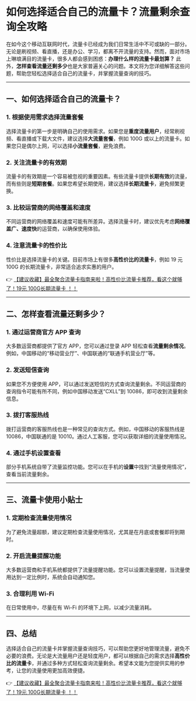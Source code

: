 # 如何选择适合自己的流量卡？流量剩余查询全攻略

在如今这个移动互联网时代，流量卡已经成为我们日常生活中不可或缺的一部分。无论是刷视频、看直播，还是办公、学习，都离不开流量的支持。然而，面对市场上琳琅满目的流量卡，很多人都会感到困惑：**办理什么样的流量卡最划算？** 此外，**怎样查看流量还剩多少**也是大家普遍关心的问题。本文将为您详细解答这些问题，帮助您轻松选择适合自己的流量卡，并掌握流量查询的技巧。

---

## 一、如何选择适合自己的流量卡？

### 1. 根据使用需求选择流量套餐
选择流量卡的第一步是明确自己的使用需求。如果您是**重度流量用户**，经常刷视频、看直播或下载大文件，建议选择**大流量套餐**，例如 100G 或以上的流量卡。如果您只是偶尔上网，可以选择**小流量套餐**，避免浪费。

### 2. 关注流量卡的有效期
流量卡的有效期是一个容易被忽视的重要因素。有些流量卡提供**长期有效**的流量，而有些则是**短期套餐**。如果您希望长期使用，建议选择**长期流量卡**，避免频繁更换。

### 3. 比较运营商的网络覆盖和速度
不同运营商的网络覆盖和速度可能有所差异。选择流量卡时，建议优先考虑**网络覆盖广、速度快**的运营商，以确保使用体验。

### 4. 注意流量卡的性价比
性价比是选择流量卡的关键。目前市场上有很多**高性价比的流量卡**，例如 19 元 100G 的长期流量卡，非常适合追求实惠的用户。

👉 [【建议收藏】最全聚合流量卡指南来啦！高性价比流量卡推荐，看这个就够了！19元 100G长期流量卡 ！！](https://bit.ly/Liuliangka)

---

## 二、怎样查看流量还剩多少？

### 1. 通过运营商官方 APP 查询
大多数运营商都提供了官方 APP，您可以通过登录 APP 轻松查看**流量剩余情况**。例如，中国移动的“移动营业厅”、中国联通的“联通手机营业厅”等。

### 2. 发送短信查询
如果您不方便使用 APP，可以通过发送短信的方式查询流量剩余。不同运营商的查询指令可能有所不同，例如中国移动发送“CXLL”到 10086，即可收到流量剩余信息。

### 3. 拨打客服热线
拨打运营商的客服热线也是一种常见的查询方式。例如，中国移动的客服热线是 10086，中国联通的是 10010。通过人工客服，您可以获取详细的流量使用情况。

### 4. 通过手机设置查看
部分手机系统自带了流量监控功能。您可以在手机的**设置**中找到“流量使用情况”，查看当前流量剩余。

---

## 三、流量卡使用小贴士

### 1. 定期检查流量使用情况
为了避免流量超额，建议定期检查流量使用情况，尤其是在月底或套餐即将到期时。

### 2. 开启流量提醒功能
大多数运营商和手机系统都提供了流量提醒功能。您可以设置流量提醒，当流量使用达到一定比例时，系统会自动通知您。

### 3. 合理利用 Wi-Fi
在日常使用中，尽量在有 Wi-Fi 的环境下上网，以减少流量消耗。

---

## 四、总结

选择适合自己的流量卡并掌握流量查询技巧，可以帮助您更好地管理流量，避免不必要的浪费。无论是大流量用户还是轻度用户，都可以根据自己的需求选择**高性价比的流量卡**，并通过多种方式轻松查询流量剩余。希望本文能为您提供实用的参考，让您的流量使用更加高效便捷。

👉 [【建议收藏】最全聚合流量卡指南来啦！高性价比流量卡推荐，看这个就够了！19元 100G长期流量卡 ！！](https://bit.ly/Liuliangka)